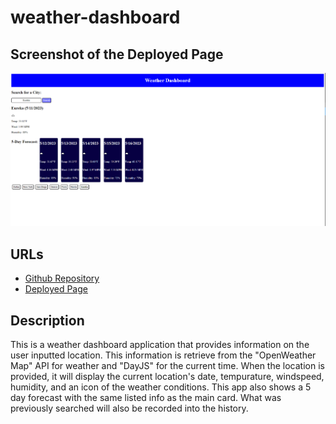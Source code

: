 # weather-dashboard
## Screenshot of the Deployed Page
![Weather-Dashboard-Screenshot](./assets/images/wdss.png)

## URLs
* [Github Repository](https://github.com/SoloSolaire/weather-dashboard)
* [Deployed Page](https://solosolaire.github.io/weather-dashboard/)

## Description
This is a weather dashboard application that provides information on the user inputted location. This information is retrieve from the "OpenWeather Map" API for weather and "DayJS" for the current time. When the location is provided, it will display the current location's date, tempurature, windspeed, humidity, and an icon of the weather conditions. This app also shows a 5 day forecast with the same listed info as the main card. What was previously searched will also be recorded into the history.
